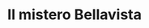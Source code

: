 ---
layout: post
title: Il mistero Bellavista
director: Luciano De Crescenzo
year: 1985
cover: https://images.mubicdn.net/images/film/186246/cache-276405-1509969895/image-w1280.jpg
---